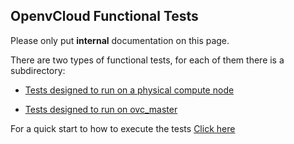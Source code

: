 ## OpenvCloud Functional Tests

Please only put **internal** documentation on this page.

There are two types of functional tests, for each of them there is a subdirectory:

- [Tests designed to run on a physical compute node](./docs/compute_node_hosted/compute_node_hosted.md)


- [Tests designed to run on ovc_master](./docs/ovc_master_hosted/ovc_master_hosted.md)


For a quick start to how to execute the tests [Click here](./docs/quick_start.md)